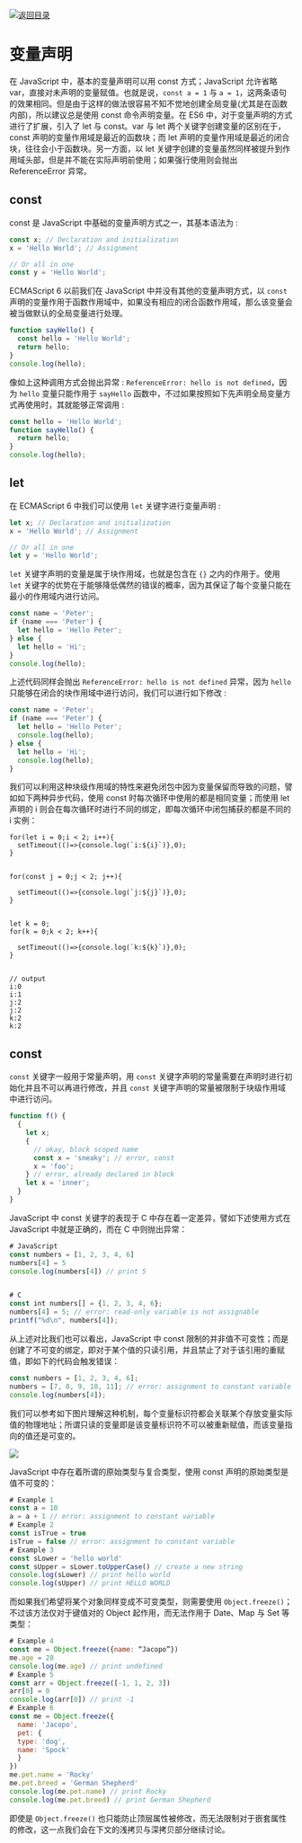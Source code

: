 [![返回目录](https://i.postimg.cc/KvQbty96/image.png)](https://ngte-pl.gitbook.io/i/javascript)

# 变量声明

在 JavaScript 中，基本的变量声明可以用 const 方式；JavaScript 允许省略 var，直接对未声明的变量赋值。也就是说，`const a = 1` 与 `a = 1`，这两条语句的效果相同。但是由于这样的做法很容易不知不觉地创建全局变量(尤其是在函数内部)，所以建议总是使用 const 命令声明变量。在 ES6 中，对于变量声明的方式进行了扩展，引入了 let 与 const。var 与 let 两个关键字创建变量的区别在于， const 声明的变量作用域是最近的函数块；而 let 声明的变量作用域是最近的闭合块，往往会小于函数块。另一方面，以 let 关键字创建的变量虽然同样被提升到作用域头部，但是并不能在实际声明前使用；如果强行使用则会抛出 ReferenceError 异常。

## const

const 是 JavaScript 中基础的变量声明方式之一，其基本语法为 :

```js
const x; // Declaration and initialization
x = 'Hello World'; // Assignment

// Or all in one
const y = 'Hello World';
```

ECMAScript 6 以前我们在 JavaScript 中并没有其他的变量声明方式，以 `const` 声明的变量作用于函数作用域中，如果没有相应的闭合函数作用域，那么该变量会被当做默认的全局变量进行处理。

```js
function sayHello() {
  const hello = 'Hello World';
  return hello;
}
console.log(hello);
```

像如上这种调用方式会抛出异常 : `ReferenceError: hello is not defined`，因为 `hello` 变量只能作用于 `sayHello` 函数中，不过如果按照如下先声明全局变量方式再使用时，其就能够正常调用 :

```js
const hello = 'Hello World';
function sayHello() {
  return hello;
}
console.log(hello);
```

## let

在 ECMAScript 6 中我们可以使用 `let` 关键字进行变量声明 :

```js
let x; // Declaration and initialization
x = 'Hello World'; // Assignment

// Or all in one
let y = 'Hello World';
```

`let` 关键字声明的变量是属于块作用域，也就是包含在 `{}` 之内的作用于。使用 `let` 关键字的优势在于能够降低偶然的错误的概率，因为其保证了每个变量只能在最小的作用域内进行访问。

```js
const name = 'Peter';
if (name === 'Peter') {
  let hello = 'Hello Peter';
} else {
  let hello = 'Hi';
}
console.log(hello);
```

上述代码同样会抛出 `ReferenceError: hello is not defined` 异常，因为 `hello` 只能够在闭合的块作用域中进行访问，我们可以进行如下修改 :

```js
const name = 'Peter';
if (name === 'Peter') {
  let hello = 'Hello Peter';
  console.log(hello);
} else {
  let hello = 'Hi';
  console.log(hello);
}
```

我们可以利用这种块级作用域的特性来避免闭包中因为变量保留而导致的问题，譬如如下两种异步代码，使用 const 时每次循环中使用的都是相同变量；而使用 let 声明的 i 则会在每次循环时进行不同的绑定，即每次循环中闭包捕获的都是不同的 i 实例：

```
for(let i = 0;i < 2; i++){
  setTimeout(()=>{console.log(`i:${i}`)},0);
}


for(const j = 0;j < 2; j++){

  setTimeout(()=>{console.log(`j:${j}`)},0);
}


let k = 0;
for(k = 0;k < 2; k++){

  setTimeout(()=>{console.log(`k:${k}`)},0);
}


// output
i:0
i:1
j:2
j:2
k:2
k:2
```

## const

`const` 关键字一般用于常量声明，用 `const` 关键字声明的常量需要在声明时进行初始化并且不可以再进行修改，并且 `const` 关键字声明的常量被限制于块级作用域中进行访问。

```js
function f() {
  {
    let x;
    {
      // okay, block scoped name
      const x = 'sneaky'; // error, const
      x = 'foo';
    } // error, already declared in block
    let x = 'inner';
  }
}
```

JavaScript 中 const 关键字的表现于 C 中存在着一定差异，譬如下述使用方式在 JavaScript 中就是正确的，而在 C 中则抛出异常：

```js
# JavaScript
const numbers = [1, 2, 3, 4, 6]
numbers[4] = 5
console.log(numbers[4]) // print 5


# C
const int numbers[] = {1, 2, 3, 4, 6};
numbers[4] = 5; // error: read-only variable is not assignable
printf("%d\n", numbers[4]);
```

从上述对比我们也可以看出，JavaScript 中 const 限制的并非值不可变性；而是创建了不可变的绑定，即对于某个值的只读引用，并且禁止了对于该引用的重赋值，即如下的代码会触发错误：

```js
const numbers = [1, 2, 3, 4, 6];
numbers = [7, 8, 9, 10, 11]; // error: assignment to constant variable
console.log(numbers[4]);
```

我们可以参考如下图片理解这种机制，每个变量标识符都会关联某个存放变量实际值的物理地址；所谓只读的变量即是该变量标识符不可以被重新赋值，而该变量指向的值还是可变的。

![](https://coding.net/u/hoteam/p/Cache/git/raw/master/2017/8/1/1-Rl6eVEft2iRERw3VbEkzRw.png)

JavaScript 中存在着所谓的原始类型与复合类型，使用 const 声明的原始类型是值不可变的：

```js
# Example 1
const a = 10
a = a + 1 // error: assignment to constant variable
# Example 2
const isTrue = true
isTrue = false // error: assignment to constant variable
# Example 3
const sLower = 'hello world'
const sUpper = sLower.toUpperCase() // create a new string
console.log(sLower) // print hello world
console.log(sUpper) // print HELLO WORLD
```

而如果我们希望将某个对象同样变成不可变类型，则需要使用 `Object.freeze()`；不过该方法仅对于键值对的 Object 起作用，而无法作用于 Date、Map 与 Set 等类型：

```js
# Example 4
const me = Object.freeze({name: “Jacopo”})
me.age = 28
console.log(me.age) // print undefined
# Example 5
const arr = Object.freeze([-1, 1, 2, 3])
arr[0] = 0
console.log(arr[0]) // print -1
# Example 6
const me = Object.freeze({
  name: 'Jacopo',
  pet: {
  type: 'dog',
  name: 'Spock'
  }
})
me.pet.name = 'Rocky'
me.pet.breed = 'German Shepherd'
console.log(me.pet.name) // print Rocky
console.log(me.pet.breed) // print German Shepherd
```

即使是 `Object.freeze()` 也只能防止顶层属性被修改，而无法限制对于嵌套属性的修改，这一点我们会在下文的浅拷贝与深拷贝部分继续讨论。
